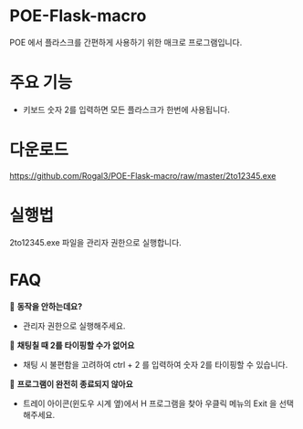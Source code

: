 # POE-Flask-macro
POE 에서 플라스크를 간편하게 사용하기 위한 매크로 프로그램입니다.

# 주요 기능
- 키보드 숫자 2를 입력하면 모든 플라스크가 한번에 사용됩니다.

# 다운로드
https://github.com/Rogal3/POE-Flask-macro/raw/master/2to12345.exe

# 실행법
2to12345.exe 파일을 관리자 권한으로 실행합니다.

# FAQ
🤷 **동작을 안하는데요?**
- 관리자 권한으로 실행해주세요.

🤷 **채팅칠 때 2를 타이핑할 수가 없어요**
- 채팅 시 불편함을 고려하여 ctrl + 2 를 입력하여 숫자 2를 타이핑할 수 있습니다.

🤷 **프로그램이 완전히 종료되지 않아요**
- 트레이 아이콘(윈도우 시계 옆)에서 H 프로그램을 찾아 우클릭 메뉴의 Exit 을 선택해주세요.
